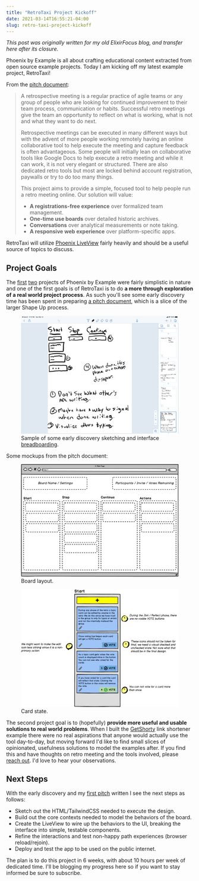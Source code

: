 ```yaml
---
title: "RetroTaxi Project Kickoff"
date: 2021-03-14T16:55:21-04:00
slug: retro-taxi-project-kickoff
---
```


_This post was originally written for my old ElixirFocus blog, and transfer here after its closure._

Phoenix by Example is all about crafting educational content extracted from open source example projects. Today I am kicking off my latest example project, RetroTaxi!

From the [pitch document](https://github.com/phoenix-by-example/retro_taxi/blob/main/docs/c1/feature_post_and_vote.md):

> A retrospective meeting is a regular practice of agile teams or any group of people who are looking for continued improvement to their team process, communication or habits. Successful retro meetings give the team an opportunity to reflect on what is working, what is not and what they want to do next. 
>
> Retrospective meetings can be executed in many different ways but with the advent of more people working remotely having an online collaborative tool to help execute the meeting and capture feedback is often advantageous. Some people will initially lean on collaborative tools like Google Docs to help execute a retro meeting and while it can work, it is not very elegant or structured. There are also dedicated retro tools but most are locked behind account registration, paywalls or try to do too many things.
> 
> This project aims to provide a simple, focused tool to help people run a retro meeting online. Our solution will value:
> 
> * **A registrations-free experience** over formalized team management.
> * **One-time use boards** over detailed historic archives.
> * **Conversations** over analytical measurements or note taking.
> * **A responsive web experience** over platform-specific apps.

RetroTaxi will utilize [Phoenix LiveView](https://hexdocs.pm/phoenix_live_view/Phoenix.LiveView.html) fairly heavily and should be a useful source of topics to discuss.

## Project Goals

The [first](https://github.com/phoenix-by-example/greeter) [two](https://github.com/phoenix-by-example/get_shorty) projects of Phoenix by Example were fairly simplistic in nature and one of the first goals is of RetroTaxi is to do **a more through exploration of a real world project process**. As such you'll see some early discovery time has been spent in preparing [a pitch document](https://github.com/phoenix-by-example/retro_taxi/blob/main/docs/c1/feature_post_and_vote.md), which is a slice of the larger Shape Up process.

<figure>
 <a href="breadboards.jpeg">
 <img src="breadboards-thumb.jpeg" alt="Sample of some early discovery sketching and interface breadboarding."></a>
 <figcaption>Sample of some early discovery sketching and interface <a href="https://basecamp.com/shapeup/1.3-chapter-04#breadboarding">breadboarding</a>.</figcaption>
</figure>

Some mockups from the pitch document:

<figure>
 <a href="board-layout.png">
 <img src="board-layout-thumb.jpeg" alt="Board layout."></a>
 <figcaption>Board layout.</figcaption>
</figure>

<figure>
 <a href="card-state.png">
 <img src="card-state-thumb.jpeg" alt="Card state."></a>
 <figcaption>Card state.</figcaption>
</figure>

The second project goal is to (hopefully) **provide more useful and usable solutions to real world problems**. When I built the [GetShorty](https://github.com/phoenix-by-example/get_shorty) link shortener example there were no real aspirations that anyone would actually use the tool day-to-day, but moving forward I'd like to find small slices of opinionated, usefulness solutions to model the examples after. If you find this and have thoughts on retro meeting and the tools involved, please [reach out](mailto:mike@mikezornek.com). I'd love to hear your observations.

## Next Steps

With the early discovery and my [first pitch](https://github.com/phoenix-by-example/retro_taxi/blob/main/docs/c1/feature_post_and_vote.md) written I see the next steps as follows:

* Sketch out the HTML/TailwindCSS needed to execute the design.
* Build out the core contexts needed to model the behaviors of the board.
* Create the LiveView to wire up the behaviors to the UI, breaking the interface into simple, testable components.
* Refine the interactions and test non-happy path experiences (browser reload/rejoin).
* Deploy and test the app to be used on the public internet.

The plan is to do this project in 6 weeks, with about 10 hours per week of dedicated time. I'll be blogging my progress here so if you want to stay informed be sure to subscribe.
